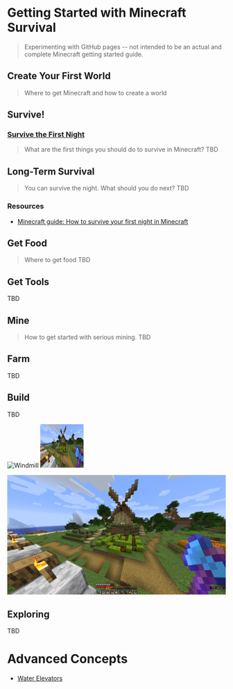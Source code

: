 # Getting Started with Minecraft Survival

> Experimenting with GitHub pages -- not intended to be an actual and complete Minecraft getting started guide.

## Create Your First World
> Where to get Minecraft and how to create a world

## Survive!
### [Survive the First Night](Tutorials/early-survival/first-night.md)
> What are the first things you should do to survive in Minecraft?
TBD

## Long-Term Survival
> You can survive the night. What should you do next? 
TBD

### Resources
* [Minecraft guide: How to survive your first night in Minecraft
](https://www.windowscentral.com/how-survive-your-first-night-minecraft)


## Get Food
> Where to get food
TBD

## Get Tools
TBD

## Mine
> How to get started with serious mining.
TBD

## Farm
TBD

## Build
TBD

<!--- CAN'T GET THESE IMAGES TO WORK! -->

<img src="/Users/galenaylor/Code/Minecraft/images/windmill.png" alt="Windmill" style="height: 100px; width:100px;"/>

<img src="windmill.png" alt="Windmill" style="height: 100px; width:100px;"/>

![windmill](windmill.png "Windmill")




## Exploring

TBD

# Advanced Concepts

- [Water Elevators](Concepts/water-elevators.md)



